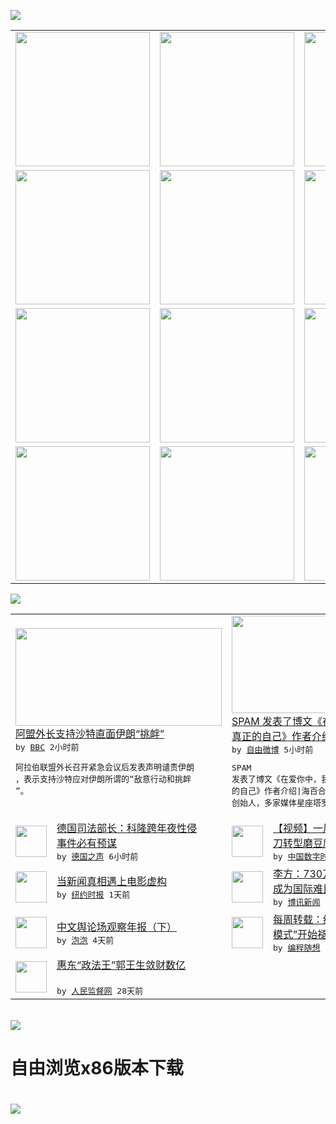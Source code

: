

<a href="https://github.com/greatfire/z/raw/master/FreeBrowser.apk"><img src="https://raw.githubusercontent.com/greatfire/wiki/master/x/header.png" /></a><table><tr><td width="262" align="center" valign="center"><a href="https://github.com/greatfire/wiki/wiki/nyt" title="纽约时报中文网 国际纵览"><img src="https://raw.githubusercontent.com/greatfire/wiki/master/x/nyt_flag.png" width="215"/></a></td><td width="262" align="center" valign="center"><a href="https://github.com/greatfire/wiki/wiki/dw" title=""><img src="https://raw.githubusercontent.com/greatfire/wiki/master/x/dw_flag.png" width="215"/></a></td><td width="262" align="center" valign="center"><a href="https://github.com/greatfire/wiki/wiki/rmjd" title=""><img src="https://raw.githubusercontent.com/greatfire/wiki/master/x/rmjd_flag.png" width="215"/></a></td></tr><tr><td width="262" align="center" valign="center"><a href="https://github.com/paopaonetizen/website" title="泡泡 - 未经审查的互联网信息"><img src="https://raw.githubusercontent.com/greatfire/wiki/master/x/pp_flag.png" width="215"/></a></td><td width="262" align="center" valign="center"><a href="https://github.com/getlantern/mirror" title="以及自由微博和GreatFire.org官方中文论坛"><img src="https://raw.githubusercontent.com/greatfire/wiki/master/x/lantern_flag.png" width="215"/></a></td><td width="262" align="center" valign="center"><a href="https://github.com/cdtmirrors/m/" title=""><img src="https://raw.githubusercontent.com/greatfire/wiki/master/x/cdt_flag.png" width="215"/></a></td></tr><tr><td width="262" align="center" valign="center"><a href="https://github.com/program-think/blog" title="编程随想的博客"><img src="https://raw.githubusercontent.com/greatfire/wiki/master/x/pt_flag.png" width="215"/></a></td><td width="262" align="center" valign="center"><a href="https://github.com/greatfire/wiki/wiki/bbc" title=""><img src="https://raw.githubusercontent.com/greatfire/wiki/master/x/bbc_flag.png" width="215"/></a></td><td width="262" align="center" valign="center"><a href="https://github.com/freeweibo/s" title="自由微博 - 匿名和不受屏蔽的新浪微博搜索"><img src="https://raw.githubusercontent.com/greatfire/wiki/master/x/fw_flag.png" width="215"/></a></td></tr><tr><td width="262" align="center" valign="center"><a href="https://github.com/greatfire/wiki/wiki/google" title=""><img src="https://raw.githubusercontent.com/greatfire/wiki/master/x/google_flag.png" width="215"/></a></td><td width="262" align="center" valign="center"><a href="https://github.com/bxnews/boxun" title=""><img src="https://raw.githubusercontent.com/greatfire/wiki/master/x/bx_flag.png" width="215"/></a></td><td width="262" align="center" valign="center"><a href="https://github.com/greatfire/wiki/wiki/open-source" title="欢迎访问GreatFire.org开发者项目网站"><img src="https://raw.githubusercontent.com/greatfire/wiki/master/x/open-source_flag.png" width="215"/></a></td></tr></table><img src="https://raw.githubusercontent.com/greatfire/wiki/master/x/newsfeed text.png" /><table cols="4"><tr><td colspan="2" width="380"><a href="http://www.bbc.com/zhongwen/simp/world/2016/01/160110_arab_league_saudi_iran"><img src="http://a.files.bbci.co.uk/worldservice/live/assets/images/2016/01/10/160110165408_arab_league_144x81_ap_nocredit.jpg" width="330" height="156"/></a></br><a href="http://www.bbc.com/zhongwen/simp/world/2016/01/160110_arab_league_saudi_iran">阿盟外长支持沙特直面伊朗“挑衅”</a></br><kbd> by <a href="http://www.bbc.co.uk/zhongwen/simp">BBC</a> 2小时前 </kbd></br><pre>阿拉伯联盟外长召开紧急会议后发表声明谴责伊朗<br/>，表示支持沙特应对伊朗所谓的“敌意行动和挑衅<br/>”。</pre></td><td colspan="2" width="380"><a href="https://freeweibo.com/weibo/3929885250208386"><img src="http://ww2.sinaimg.cn/large/462ec5f4jw1ezuu74wu7uj202n02mweb.jpg" width="330" height="156"/></a></br><a href="https://freeweibo.com/weibo/3929885250208386">SPAM 发表了博文《在爱你中，我找到了<br/>真正的自己》作者介绍…</a></br><kbd> by <a href="https://freeweibo.com/">自由微博</a> 5小时前 </kbd></br><pre>SPAM 发表了博文《在爱你中，我找到了真正<br/>的自己》作者介绍|海百合职业灵疗师，光之塔罗<br/>创始人，多家媒体星座塔罗专</pre></td></tr><tr><td><img src="http://www.dw.com/image/0,,18969609_302,00.jpg" width="50" height="50"/></td><td width="280"><a href="http://dw.com/p/1Hayg?maca=chi-GK-text-greatfire-all-chinese-15625-xml-mrss">德国司法部长：科隆跨年夜性侵<br/>事件必有预谋</a></br><kbd> by <a href="http://dw.de">德国之声</a> 6小时前 </kbd></td><td><img src="http://chinadigitaltimes.net/chinese/files/2016/01/%E8%8F%9C%E5%88%80%E7%8E%8B.jpg" width="50" height="50"/></td><td width="280"><a href="http://feedproxy.google.com/~r/chinadigitaltimes/ThSg/~3/x2OytiECo_s/">【视频】一风之音：快播不打菜<br/>刀转型磨豆腐了</a></br><kbd> by <a href="http://chinadigitaltimes.net/chinese/">中国数字时代</a> 1天前 </kbd></td></tr><tr><td><img src="http://static01.nyt.com/images/2016/01/03/arts/03JOURNOFILMS1/03JOURNOFILMS1-articleLarge.jpg" width="50" height="50"/></td><td width="280"><a href="https://d3qlz4p8smvoli.cloudfront.net/culture/20160110/t10journo-films/">当新闻真相遇上电影虚构</a></br><kbd> by <a href="http://m.cn.nytimes.com/">纽约时报</a> 1天前 </kbd></td><td><img src="http://www.boxun.com/news/images/2016/01/201601090955pubvp1.jpg" width="50" height="50"/></td><td width="280"><a href="http://www.boxun.com/news/gb/pubvp/2016/01/201601090955.shtml">李方：730万香港人，未来会<br/>成为国际难民吗？请看博...</a></br><kbd> by <a href="http://www.boxun.com">博讯新闻</a> 2天前 </kbd></td></tr><tr><td><img src="https://pao-pao.net/sites/pao-pao.net/files/styles/adaptive_image/adaptive-image/public/yu_qing_ya_li_biao_.jpeg?itok=frNeuyOd" width="50" height="50"/></td><td width="280"><a href="https://pao-pao.net/article/657">中文舆论场观察年报（下）</a></br><kbd> by <a href="https://pao-pao.net">泡泡</a> 4天前 </kbd></td><td><img src="http://lh3.googleusercontent.com/r_xuJrb8iPwZFae8-OTEluO8z2a-zZT2GhYyBgWde0MXf9o5GITyFeaOu9e60QpX5iq7prnKxF_4N2Y3TwWdmy805Tj0xCP2V_AlOZtNqKrtgzbmsYCDNZspiB80tI_5P83EfmKMAw" width="50" height="50"/></td><td width="280"><a href="http://feedproxy.google.com/~r/programthink/~3/eHGL2rsF1qc/weekly-share-96.html">每周转载：经济新常态，“中国<br/>模式”开始褪色——汇总...</a></br><kbd> by <a href="http://program-think.blogspot.com">编程随想</a> 5天前 </kbd></td></tr><tr><td><img src="http://www.rmjdw.com/uploads/151213/3-151213135J1423.jpg" width="50" height="50"/></td><td width="280"><a href="http://www.rmjdw.com//tebiebaodao/20151213/15247.html">惠东“政法王”郭王生敛财数亿<br/> </a></br><kbd> by <a href="http://www.rmjdw.com/">人民监督网</a> 28天前 </kbd></td></table></br><a href="https://github.com/greatfire/z/raw/master/FreeBrowser.apk"><img src="https://raw.githubusercontent.com/greatfire/wiki/master/x/download app.png" /></a><h1>自由浏览x86版本下载<h1><a href="https://github.com/greatfire/z/raw/master/FreeBrowser-x86.apk"><img src="https://raw.githubusercontent.com/greatfire/images/master/fb86.qr.png" /></a>